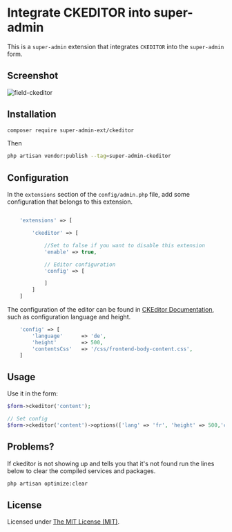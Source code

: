 Integrate CKEDITOR into super-admin
======

This is a `super-admin` extension that integrates `CKEDITOR` into the `super-admin` form.

## Screenshot

![field-ckeditor](https://user-images.githubusercontent.com/86517067/149800371-a99f23ba-c979-4122-bb7d-2cc32ecd0982.png)

## Installation

```bash
composer require super-admin-ext/ckeditor
```

Then
```bash
php artisan vendor:publish --tag=super-admin-ckeditor
```

## Configuration

In the `extensions` section of the `config/admin.php` file, add some configuration that belongs to this extension.
```php

    'extensions' => [

        'ckeditor' => [

            //Set to false if you want to disable this extension
            'enable' => true,

            // Editor configuration
            'config' => [

            ]
        ]
    ]

```
The configuration of the editor can be found in [CKEditor Documentation](https://ckeditor.com/docs/ckeditor4/latest/guide/), such as configuration language and height.
```php
    'config' => [
        'language'      => 'de',
        'height'        => 500,
        'contentsCss'   => '/css/frontend-body-content.css',
    ]
```

## Usage

Use it in the form:
```php
$form->ckeditor('content');

// Set config
$form->ckeditor('content')->options(['lang' => 'fr', 'height' => 500,'contentsCss' => '/css/frontend-body-content.css']);
```

Problems?
------------
If ckeditor is not showing up and tells you that it's not found run the lines below to clear the compiled services and packages.

```bash
php artisan optimize:clear
```

License
------------
Licensed under [The MIT License (MIT)](LICENSE).

